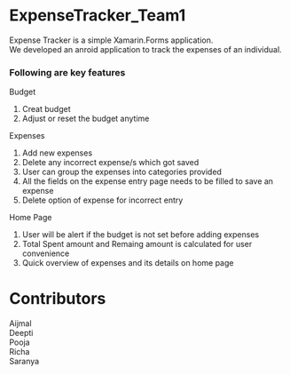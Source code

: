 # ExpenseTracker_Team1
Expense Tracker is a simple Xamarin.Forms application.</br> 
We developed an anroid application to track the expenses of an individual.

### Following are key features
Budget
1. Creat budget</br>
2. Adjust or reset the budget anytime</br>

Expenses
1. Add new expenses</br>
2. Delete any incorrect expense/s which got saved</br>
3. User can group the expenses into categories provided</br>
4. All the fields on the expense entry page needs to be filled to save an expense</br>
5. Delete option of expense for incorrect entry

Home Page
1. User will be alert if the budget is not set before adding expenses</br>
2. Total Spent amount and Remaing amount is calculated for user convenience </br>
3. Quick overview of expenses and its details on home page

# Contributors
Aijmal</br>
Deepti</br>
Pooja</br>
Richa</br>
Saranya</br>
